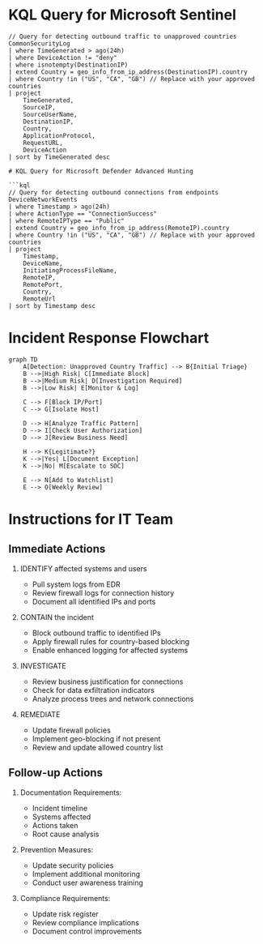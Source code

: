 # KQL Query for Microsoft Sentinel

```kql
// Query for detecting outbound traffic to unapproved countries
CommonSecurityLog
| where TimeGenerated > ago(24h)
| where DeviceAction != "deny"
| where isnotempty(DestinationIP) 
| extend Country = geo_info_from_ip_address(DestinationIP).country
| where Country !in ("US", "CA", "GB") // Replace with your approved countries
| project
    TimeGenerated,
    SourceIP,
    SourceUserName,
    DestinationIP,
    Country,
    ApplicationProtocol,
    RequestURL,
    DeviceAction
| sort by TimeGenerated desc

# KQL Query for Microsoft Defender Advanced Hunting

```kql
// Query for detecting outbound connections from endpoints
DeviceNetworkEvents
| where Timestamp > ago(24h)
| where ActionType == "ConnectionSuccess"
| where RemoteIPType == "Public"
| extend Country = geo_info_from_ip_address(RemoteIP).country
| where Country !in ("US", "CA", "GB") // Replace with your approved countries
| project
    Timestamp,
    DeviceName,
    InitiatingProcessFileName,
    RemoteIP,
    RemotePort,
    Country,
    RemoteUrl
| sort by Timestamp desc
```

# Incident Response Flowchart

```mermaid
graph TD
    A[Detection: Unapproved Country Traffic] --> B{Initial Triage}
    B -->|High Risk| C[Immediate Block]
    B -->|Medium Risk| D[Investigation Required]
    B -->|Low Risk| E[Monitor & Log]
    
    C --> F[Block IP/Port]
    C --> G[Isolate Host]
    
    D --> H[Analyze Traffic Pattern]
    D --> I[Check User Authorization]
    D --> J[Review Business Need]
    
    H --> K{Legitimate?}
    K -->|Yes| L[Document Exception]
    K -->|No| M[Escalate to SOC]
    
    E --> N[Add to Watchlist]
    E --> O[Weekly Review]
```

# Instructions for IT Team

## Immediate Actions
1. IDENTIFY affected systems and users
   - Pull system logs from EDR
   - Review firewall logs for connection history
   - Document all identified IPs and ports

2. CONTAIN the incident
   - Block outbound traffic to identified IPs
   - Apply firewall rules for country-based blocking
   - Enable enhanced logging for affected systems

3. INVESTIGATE
   - Review business justification for connections
   - Check for data exfiltration indicators
   - Analyze process trees and network connections

4. REMEDIATE
   - Update firewall policies
   - Implement geo-blocking if not present
   - Review and update allowed country list

## Follow-up Actions
1. Documentation Requirements:
   - Incident timeline
   - Systems affected
   - Actions taken
   - Root cause analysis

2. Prevention Measures:
   - Update security policies
   - Implement additional monitoring
   - Conduct user awareness training

3. Compliance Requirements:
   - Update risk register
   - Review compliance implications
   - Document control improvements